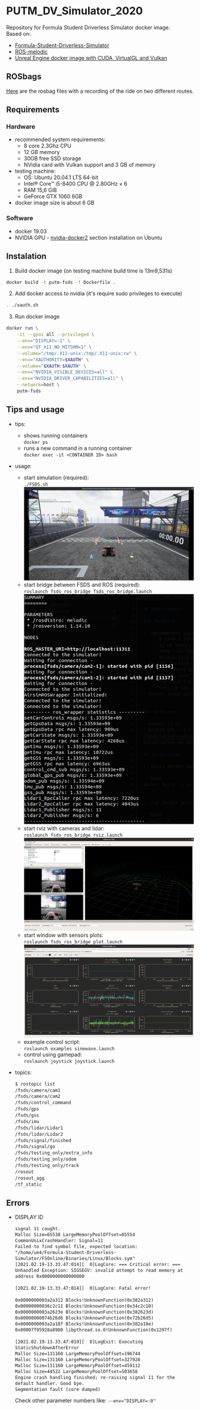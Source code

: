 # PUTM_DV_Simulator_2020
Repository for Formula Student Driverless Simulator docker image.  
Based on:
- [Formula-Student-Driverless-Simulator](https://fs-driverless.github.io/Formula-Student-Driverless-Simulator/latest/getting-started/)
- [ROS-melodic](http://wiki.ros.org/melodic/Installation/Ubuntu)
- [Unreal Engine docker image with CUDA, VirtualGL and Vulkan](https://github.com/adamrehn/ue4-runtime)

## ROSbags

[Here](https://drive.google.com/drive/folders/1OaCN3RxvAE9yoHSsxjsCoKGlrzd3ZJm9?usp=sharing) are the rosbag files with a recording of the ride on two different routes.

## Requirements

### Hardware

*  recommended system requirements:
    - 8 core 2.3Ghz CPU
    - 12 GB memory
    - 30GB free SSD storage
    - NVidia card with Vulkan support and 3 GB of memory
* testing machine:
    - OS: Ubuntu 20.04.1 LTS 64-bit
    - Intel® Core™ i5-8400 CPU @ 2.80GHz × 6
    - RAM 15,6 GiB
    - GeForce GTX 1060 6GB
* docker image size is about 6 GB


### Software

- docker 19.03
- NVIDIA GPU - [nvidia-docker2](https://docs.nvidia.com/datacenter/cloud-native/container-toolkit/install-guide.html#docker) section installation on Ubuntu

## Instalation

1. Build docker image (on testing machine build time is 13m9,531s)

```bash
docker build -t putm-fsds -f Dockerfile .
```

2. Add docker access to nvidia (it's require sudo privileges to execute)

```bash
. ./xauth.sh
```

3. Run docker image

```bash
docker run \
    -it --gpus all --privileged \
    --env="DISPLAY=:1" \
    --env="QT_X11_NO_MITSHM=1" \
    --volume="/tmp/.X11-unix:/tmp/.X11-unix:rw" \
    --env="XAUTHORITY=$XAUTH" \
    --volume="$XAUTH:$XAUTH" \
    --env="NVIDIA_VISIBLE_DEVICES=all" \
    --env="NVIDIA_DRIVER_CAPABILITIES=all" \
    --network=host \
    putm-fsds
```

## Tips and usage

* tips:
    - shows running containers  
    `docker ps`
    - runs a new command in a running container  
    `docker exec -it <CONTAINER ID> bash`
* usage:
    - start simulation (required):  
        `./FSDS.sh`  
        ![sim](imgs/sim.png)
    - start bridge between FSDS and ROS (required):  
        `roslaunch fsds_ros_bridge fsds_ros_bridge.launch`  
        ![sim](imgs/bridge.png)
    - start rviz with cameras and lidar:  
        `roslaunch fsds_ros_bridge rviz.launch`  
        ![sim](imgs/rviz.png)
    - start window with sensors plots:  
        `roslaunch fsds_ros_bridge plot.launch`  
        ![sim](imgs/plots.png)
    - example control script:  
        `roslaunch examples sinewave.launch`
    - control using gamepad:  
        `roslaunch joystick joystick.launch`

* topics:
    ```bash
    $ rostopic list 
    /fsds/camera/cam1
    /fsds/camera/cam2
    /fsds/control_command
    /fsds/gps
    /fsds/gss
    /fsds/imu
    /fsds/lidar/Lidar1
    /fsds/lidar/Lidar2
    /fsds/signal/finished
    /fsds/signal/go
    /fsds/testing_only/extra_info
    /fsds/testing_only/odom
    /fsds/testing_only/track
    /rosout
    /rosout_agg
    /tf_static
    ```

## Errors

* DISPLAY ID
    ```
    signal 11 caught.
    Malloc Size=65538 LargeMemoryPoolOffset=65554 
    CommonUnixCrashHandler: Signal=11
    Failed to find symbol file, expected location:
    "/home/ue4/Formula-Student-Driverless-Simulator/FSOnline/Binaries/Linux/Blocks.sym"
    [2021.02.19-13.33.47:014][  0]LogCore: === Critical error: ===
    Unhandled Exception: SIGSEGV: invalid attempt to read memory at address 0x0000000000000000

    [2021.02.19-13.33.47:014][  0]LogCore: Fatal error!

    0x0000000003a2a312 Blocks!UnknownFunction(0x382a312)
    0x00000000036c2c11 Blocks!UnknownFunction(0x34c2c10)
    0x0000000003a2623e Blocks!UnknownFunction(0x382623d)
    0x00000000074b26d6 Blocks!UnknownFunction(0x72b26d5)
    0x0000000003a2a18f Blocks!UnknownFunction(0x382a18e)
    0x00007f95928a8980 libpthread.so.0!UnknownFunction(0x1297f)

    [2021.02.19-13.33.47:019][  0]LogExit: Executing StaticShutdownAfterError
    Malloc Size=131160 LargeMemoryPoolOffset=196744 
    Malloc Size=131160 LargeMemoryPoolOffset=327928 
    Malloc Size=131160 LargeMemoryPoolOffset=459112 
    Malloc Size=44522 LargeMemoryPoolOffset=503658 
    Engine crash handling finished; re-raising signal 11 for the default handler. Good bye.
    Segmentation fault (core dumped)
    ```
    Check other parameter numbers like: `--env="DISPLAY=:0"`
